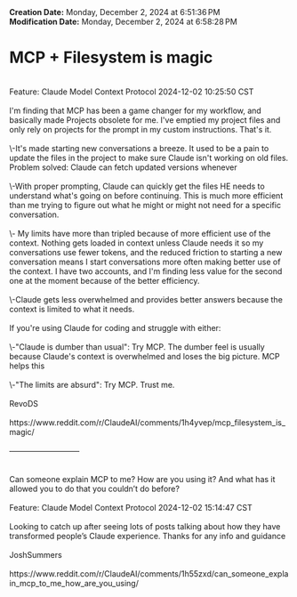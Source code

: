 <div><b>Creation Date:</b> Monday, December 2, 2024 at 6:51:36 PM<br></div>
<div><b>Modification Date:</b> Monday, December 2, 2024 at 6:58:28 PM<br></div>
<div><h1>MCP + Filesystem is magic</h1></div>
<div><br></div>
<div>Feature: Claude Model Context Protocol 2024-12-02 10:25:50 CST</div>
<div><br></div>
<div>I'm finding that MCP has been a game changer for my workflow, and basically made Projects obsolete for me. I've emptied my project files and only rely on projects for the prompt in my custom instructions. That's it.</div>
<div><br></div>
<div>\-It's made starting new conversations a breeze. It used to be a pain to update the files in the project to make sure Claude isn't working on old files. Problem solved: Claude can fetch updated versions whenever</div>
<div><br></div>
<div>\-With proper prompting, Claude can quickly get the files HE needs to understand what's going on before continuing. This is much more efficient than me trying to figure out what he might or might not need for a specific conversation.</div>
<div><br></div>
<div>\- My limits have more than tripled because of more efficient use of the context. Nothing gets loaded in context unless Claude needs it so my conversations use fewer tokens, and the reduced friction to starting a new conversation means I start conversations more often making better use of the context. I have two accounts, and I'm finding less value for the second one at the moment because of the better efficiency.</div>
<div><br></div>
<div>\-Claude gets less overwhelmed and provides better answers because the context is limited to what it needs.</div>
<div><br></div>
<div>  </div>
<div>If you're using Claude for coding and struggle with either:</div>
<div><br></div>
<div>\-&quotClaude is dumber than usual&quot: Try MCP. The dumber feel is usually because Claude's context is overwhelmed and loses the big picture. MCP helps this</div>
<div><br></div>
<div>\-&quotThe limits are absurd&quot: Try MCP. Trust me.</div>
<div><br></div>
<div>RevoDS</div>
<div><br></div>
<div>https://www.reddit.com/r/ClaudeAI/comments/1h4yvep/mcp_filesystem_is_magic/<br></div>
<div><br></div>
<div>—————————<br></div>
<div><br></div>
<div><br></div>
<div>Can someone explain MCP to me? How are you using it? And what has it allowed you to do that you couldn’t do before?</div>
<div><br></div>
<div>Feature: Claude Model Context Protocol 2024-12-02 15:14:47 CST</div>
<div><br></div>
<div>Looking to catch up after seeing lots of posts talking about how they have transformed people’s Claude experience. Thanks for any info and guidance</div>
<div><br></div>
<div>JoshSummers</div>
<div><br></div>
<div>https://www.reddit.com/r/ClaudeAI/comments/1h55zxd/can_someone_explain_mcp_to_me_how_are_you_using/</div>

